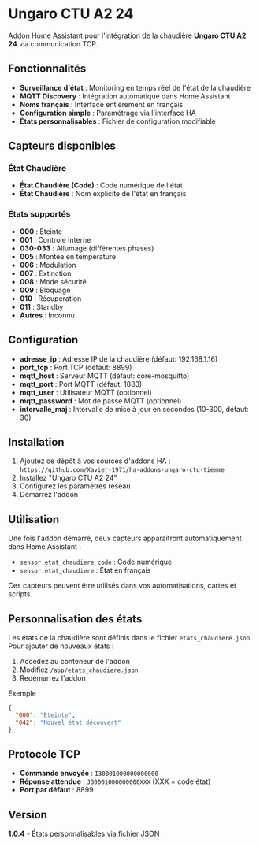 # Ungaro CTU A2 24

Addon Home Assistant pour l'intégration de la chaudière **Ungaro CTU A2 24** via communication TCP.

## Fonctionnalités

- **Surveillance d'état** : Monitoring en temps réel de l'état de la chaudière
- **MQTT Discovery** : Intégration automatique dans Home Assistant
- **Noms français** : Interface entièrement en français
- **Configuration simple** : Paramétrage via l'interface HA
- **États personnalisables** : Fichier de configuration modifiable

## Capteurs disponibles

### État Chaudière
- **État Chaudière (Code)** : Code numérique de l'état
- **État Chaudière** : Nom explicite de l'état en français

### États supportés
- **000** : Eteinte
- **001** : Controle Interne
- **030-033** : Allumage (différentes phases)
- **005** : Montée en température
- **006** : Modulation
- **007** : Extinction
- **008** : Mode sécurité
- **009** : Bloquage
- **010** : Récupération
- **011** : Standby
- **Autres** : Inconnu

## Configuration

- **adresse_ip** : Adresse IP de la chaudière (défaut: 192.168.1.16)
- **port_tcp** : Port TCP (défaut: 8899)
- **mqtt_host** : Serveur MQTT (défaut: core-mosquitto)
- **mqtt_port** : Port MQTT (défaut: 1883)
- **mqtt_user** : Utilisateur MQTT (optionnel)
- **mqtt_password** : Mot de passe MQTT (optionnel)
- **intervalle_maj** : Intervalle de mise à jour en secondes (10-300, défaut: 30)

## Installation

1. Ajoutez ce dépôt à vos sources d'addons HA :
   `https://github.com/Xavier-1971/ha-addons-ungaro-ctu-tiemme`
2. Installez "Ungaro CTU A2 24"
3. Configurez les paramètres réseau
4. Démarrez l'addon

## Utilisation

Une fois l'addon démarré, deux capteurs apparaîtront automatiquement dans Home Assistant :
- `sensor.etat_chaudiere_code` : Code numérique
- `sensor.etat_chaudiere` : État en français

Ces capteurs peuvent être utilisés dans vos automatisations, cartes et scripts.

## Personnalisation des états

Les états de la chaudière sont définis dans le fichier `etats_chaudiere.json`. Pour ajouter de nouveaux états :

1. Accédez au conteneur de l'addon
2. Modifiez `/app/etats_chaudiere.json`
3. Redémarrez l'addon

Exemple :
```json
{
  "000": "Eteinte",
  "042": "Nouvel état découvert"
}
```

## Protocole TCP

- **Commande envoyée** : `I30001000000000000`
- **Réponse attendue** : `J30001000000000XXX` (XXX = code état)
- **Port par défaut** : 8899

## Version

**1.0.4** - États personnalisables via fichier JSON
